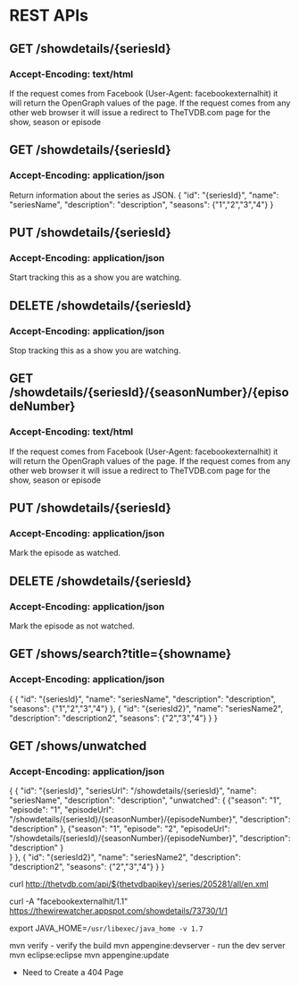 # REST APIs

## GET /showdetails/{seriesId}
### Accept-Encoding: text/html

If the request comes from Facebook (User-Agent: facebookexternalhit) it
will return the OpenGraph values of the page.  If the request comes from
any other web browser it will issue a redirect to TheTVDB.com page
for the show, season or episode 

## GET /showdetails/{seriesId}
### Accept-Encoding: application/json

Return information about the series as JSON.
  {
    "id": "{seriesId}",
    "name": "seriesName",
    "description": "description",
    "seasons": {"1","2","3","4"}
  }


## PUT /showdetails/{seriesId}
### Accept-Encoding: application/json

Start tracking this as a show you are watching.

## DELETE /showdetails/{seriesId}
### Accept-Encoding: application/json

Stop tracking this as a show you are watching.

## GET /showdetails/{seriesId}/{seasonNumber}/{episodeNumber}
### Accept-Encoding: text/html

If the request comes from Facebook (User-Agent: facebookexternalhit) it
will return the OpenGraph values of the page.  If the request comes from
any other web browser it will issue a redirect to TheTVDB.com page
for the show, season or episode  

## PUT /showdetails/{seriesId}
### Accept-Encoding: application/json

Mark the episode as watched.

## DELETE /showdetails/{seriesId}
### Accept-Encoding: application/json

Mark the episode as not watched.

## GET /shows/search?title={showname}
### Accept-Encoding: application/json

{
  {
    "id": "{seriesId}",
    "name": "seriesName",
    "description": "description",
    "seasons": {"1","2","3","4"}
  },
  {
    "id": "{seriesId2}",
    "name": "seriesName2",
    "description": "description2",
    "seasons": {"2","3","4"}
  }
}

## GET /shows/unwatched
### Accept-Encoding: application/json

{
  {
    "id": "{seriesId}",
    "seriesUrl": "/showdetails/{seriesId}",
    "name": "seriesName",
    "description": "description",
    "unwatched": {
      {"season": "1",
       "episode": "1",
       "episodeUrl": "/showdetails/{seriesId}/{seasonNumber}/{episodeNumber}",
       "description": "description"
      },
      {"season": "1",
       "episode": "2",
       "episodeUrl": "/showdetails/{seriesId}/{seasonNumber}/{episodeNumber}",
       "description": "description"
      }      
    }
  },
  {
    "id": "{seriesId2}",
    "name": "seriesName2",
    "description": "description2",
    "seasons": {"2","3","4"}
  }
}

curl http://thetvdb.com/api/${thetvdbapikey}/series/205281/all/en.xml

curl -A "facebookexternalhit/1.1" https://thewirewatcher.appspot.com/showdetails/73730/1/1

export JAVA_HOME=`/usr/libexec/java_home -v 1.7`

mvn verify - verify the build
mvn appengine:devserver - run the dev server
mvn eclipse:eclipse
mvn appengine:update

* Need to Create a 404 Page



